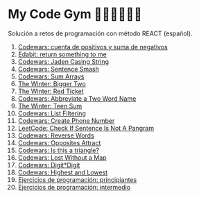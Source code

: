 # My Code Gym 🤸‍♀️🏋️‍♀️👩‍💻
Solución a retos de programación con método REACT (español).

1. [Codewars: cuenta de positivos y suma de negativos](https://github.com/thatmare/codewars/blob/main/challenges/Cuenta%20de%20positivos%20y%20suma%20de%20negativos.md)
2. [Edabit: return something to me](https://github.com/thatmare/mycodegym/blob/main/challenges/Return%20something%20to%20me.md)
3. [Codewars: Jaden Casing String](https://github.com/thatmare/mycodegym/blob/main/challenges/Codewars:%20Jaden%20Casing%20Strings%20(espa%C3%B1ol).md)
4. [Codewars: Sentence Smash](https://github.com/thatmare/mycodegym/blob/main/challenges/Codwars:%20Sentence%20Smash.md)
5. [Codewars: Sum Arrays](https://github.com/thatmare/mycodegym/blob/main/challenges/Codewars:%20Sum%20Arrays.md)
6. [The Winter: Bigger Two](https://github.com/thatmare/mycodegym/blob/main/challenges/Bigger%20Two.md)
7. [The Winter: Red Ticket](https://github.com/thatmare/mycodegym/blob/main/challenges/Red%20Ticket.md)
8. [Codewars: Abbreviate a Two Word Name](https://github.com/thatmare/mycodegym/blob/main/challenges/Abbreviate%20a%20Two%20Word%20Name.md)
9. [The Winter: Teen Sum](https://github.com/thatmare/mycodegym/blob/main/challenges/Teen%20Sum.md)
10. [Codewars: List Filtering](https://github.com/thatmare/mycodegym/blob/main/challenges/List%20filtering.md)
11. [Codewars: Create Phone Number](https://github.com/thatmare/mycodegym/blob/main/challenges/Create%20Phone%20Number.md)
12. [LeetCode: Check If Sentence Is Not A Pangram](https://github.com/thatmare/mycodegym/blob/main/challenges/Check%20if%20the%20sentence%20is%20a%20pangram.md)
13. [Codewars: Reverse Words](https://github.com/thatmare/mycodegym/blob/main/challenges/Reverse%20words.md)
14. [Codewars: Opposites Attract](https://github.com/thatmare/mycodegym/blob/main/challenges/Opposites%20Attract.md)
15. [Codewars: Is this a triangle?](https://github.com/thatmare/mycodegym/blob/main/challenges/Codewars:%20Is%20this%20a%20triangle%3F.md)
16. [Codewars: Lost Without a Map](https://github.com/thatmare/mycodegym/blob/main/challenges/Lost%20Without%20a%20Map.md)
17. [Codewars: Digit*Digit](https://github.com/thatmare/mycodegym/blob/main/challenges/Digit*Digit.md)
18. [Codewars: Highest and Lowest](https://github.com/thatmare/mycodegym/blob/main/challenges/Highest%20and%20Lowest.md)
19. [Ejercicios de programación: principiantes](https://github.com/thatmare/mycodegym/blob/main/challenges/Ejercicios%20de%20programaci%C3%B3n:%20principiante.md)
20. [Ejercicios de programación: intermedio](https://github.com/thatmare/mycodegym/blob/main/challenges/Ejercicios%20de%20programaci%C3%B3n%3A%20intermedio.md)
